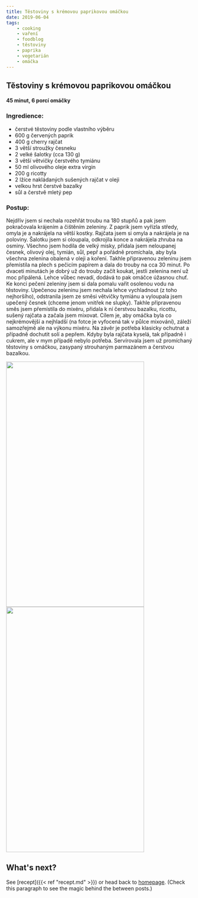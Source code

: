 ```yaml
---
title: Těstoviny s krémovou paprikovou omáčkou
date: 2019-06-04 
tags:  
    - cooking 
    - vaření 
    - foodblog 
    - těstoviny
    - paprika
    - vegetarián 
    - omáčka
--- 
```


## Těstoviny s krémovou paprikovou omáčkou
 
#### 45 minut, 6 porcí omáčky
 
 
### Ingredience: 
* čerstvé těstoviny podle vlastního výběru
* 600 g červených paprik 
* 400 g cherry rajčat 
* 3 větší stroužky česneku
* 2 velké šalotky (cca 130 g)
* 3 větší větvičky čerstvého tymiánu 
* 50 ml olivového oleje extra virgin
* 200 g ricotty
* 2 lžíce nakládaných sušených rajčat v oleji
* velkou hrst čerstvé bazalky
* sůl a čerstvě mletý pep 
 
### Postup: 
Nejdřív jsem si nechala rozehřát troubu na 180 stupňů a pak jsem pokračovala krájením a čištěním zeleniny. Z paprik jsem vyřízla středy, omyla je a nakrájela na větší kostky. Rajčata jsem si omyla a nakrájela je na poloviny. Šalotku jsem si oloupala, odkrojila konce a nakrájela zhruba na osminy. Všechno jsem hodila de velký misky, přidala jsem neloupanej česnek, olivový olej, tymián, sůl, pepř a pořádně promíchala, aby byla všechna zelenina obalená v oleji a koření. Takhle připravenou zeleninu jsem přemístila na plech s pečicím papírem a dala do trouby na cca 30 minut. Po dvaceti minutách je dobrý už do trouby začít koukat, jestli zelenina není už moc připálená. Lehce vůbec nevadí, dodává to pak omáčce úžasnou chuť.
Ke konci pečení zeleniny jsem si dala pomalu vařit osolenou vodu na těstoviny. Upečenou zeleninu jsem nechala lehce vychladnout (z toho nejhoršího), odstranila jsem ze směsi větvičky tymiánu a vyloupala jsem upečený česnek (chceme jenom vnitřek ne slupky). Takhle připravenou směs jsem přemístila do mixéru, přidala k ní čerstvou bazalku, ricottu, sušený rajčata a začala jsem mixovat. Cílem je, aby omáčka byla co nejkrémovější a nejhladší (na fotce je vyfocená tak v půlce mixování), záleží samozřejmě ale na výkonu mixéru. Na závěr je potřeba klasicky ochutnat a případně dochutit solí a pepřem. Kdyby byla rajčata kyselá, tak případně i cukrem, ale v mym případě nebylo potřeba.
Servírovala jsem už promíchaný těstoviny s omáčkou, zasypaný strouhaným parmazánem a čerstvou bazalkou.


<img src="https://is.muni.cz/www/472312/p2250123-1080x810.jpg" width="372" height="660" align="center" /> 

<img src="https://is.muni.cz/www/472312/p2250220-1080x810.jpg" width="372" height="660" align="center" /> 

 
 
## What's next? 
 
See [recept]({{< ref "recept.md" >}}) or head back to [homepage](../../). (Check this paragraph to see the magic behind the between posts.)